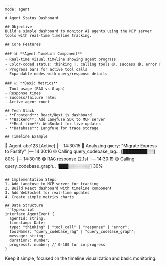 ```prompt
---
mode: agent
---
# Agent Status Dashboard

## Objective
Build a simple dashboard to monitor AI agents using the MCP server tools with real-time timeline tracking.

## Core Features

### 📊 **Agent Timeline Component**
- Real-time visual timeline showing agent progress
- Color-coded status: thinking 🔵, calling tools 🟡, success 🟢, error 🔴
- Progress bars for active tool calls
- Expandable nodes with query/response details

### 📈 **Basic Metrics**
- Tool usage (RAG vs Graph)
- Response times
- Success/failure rates
- Active agent count

## Tech Stack
- **Frontend**: React/Next.js dashboard
- **Backend**: Add Langfuse SDK to MCP server
- **Real-time**: WebSocket for live updates
- **Database**: Langfuse for trace storage

## Timeline Example
```
🤖 Agent-abc123    [Active]
├─ 14:30:15 🔵 Analyzing query: "Migrate Express to Fastify"
├─ 14:30:16 🟡 Calling query_codebase_rag...     [████████░░] 80%
├─ 14:30:18 🟢 RAG response (2.1s)
└─ 14:30:19 🟡 Calling query_codebase_graph...   [███░░░░░░░] 30%
```

## Implementation Steps
1. Add Langfuse to MCP server for tracking
2. Build React dashboard with timeline component
3. Add WebSocket for real-time updates
4. Create simple metrics charts

## Data Structure
```typescript
interface AgentEvent {
  agentId: string;
  timestamp: Date;
  type: "thinking" | "tool_call" | "response" | "error";
  toolName?: "query_codebase_rag" | "query_codebase_graph";
  message: string;
  duration?: number;
  progress?: number; // 0-100 for in-progress
}
```

Keep it simple, focused on the timeline visualization and basic monitoring.
```
